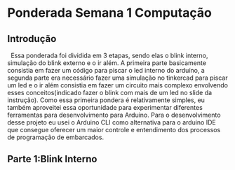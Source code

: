 # Ponderada Semana 1 Computação

## Introdução
&nbsp; Essa ponderada foi dividida em 3 etapas, sendo elas o blink interno, simulação do blink externo e o ir além. A primeira parte basicamente consistia em fazer um código para piscar o led interno do arduíno, a segunda parte era necessário fazer uma simulação no tinkercad para piscar um led e o ir além consistia em fazer um circuito mais complexo envolvendo esses conceitos(indicado fazer o blink com mais de um led no slide da instrução). Como essa primeira pondera é relativamente simples, eu também aproveitei essa oportunidade para experimentar diferentes ferramentas para desenvolvimento para Arduino. Para o desenvolvimento desse projeto eu usei o Arduino CLI como alternativa para o arduino IDE que consegue oferecer um maior controle e entendimento dos processos de programação de embarcados. 

## Parte 1:Blink Interno